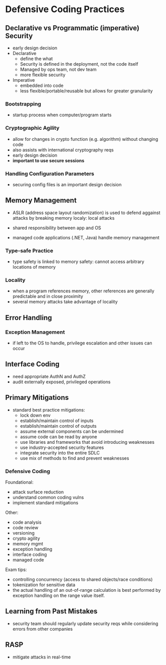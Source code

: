 # Defensive Coding Practices

## Declarative vs Programmatic (imperative) Security

- early design decision
- Declarative
  - define the what
  - Security is defined in the deployment, not the code itself
  - Managed by ops team, not dev team
  - more flexible security
- Imperative
  - embedded into code
  - less flexible/portable/reusable but allows for greater granularity

### Bootstrapping

- startup process when computer/program starts

### Cryptographic Agility

- allow for changes in crypto function (e.g. algorithm) without changing code
- also assists with international cryptography reqs
- early design decision
- **important to use secure sessions**

### Handling Configuration Parameters

- securing config files is an important design decision

## Memory Management

- ASLR (address space layout randomization) is used to defend aggainst attacks by breaking memory localy: local attacks

- shared responsibility between app and OS
- managed code applications (.NET, Java) handle memory management

### Type-safe Practice

- type safety is linked to memory safety: cannot access arbitrary locations of memory

### Locality

- when a program references memory, other references are generally predictable and in close proximity
- several memory attacks take advantage of locality

## Error Handling

### Exception Management

- if left to the OS to handle, privilege escalation and other issues can occur

## Interface Coding

- need appropriate AuthN and AuthZ
- audit externally exposed, privileged operations

## Primary Mitigations

- standard best practice mitigations:
  - lock down env
  - establish/maintain control of inputs
  - establish/maintain control of outputs
  - assume external components can be undermined
  - assume code can be read by anyone
  - use libraries and frameworks that avoid introducing weaknesses
  - use industry-accepted security features
  - integrate security into the entire SDLC
  - use mix of methods to find and prevent weaknesses

### Defensive Coding

Foundational:

- attack surface reduction
- understand common coding vulns
- implement standard mitigations

Other:

- code analysis
- code review
- versioning
- crypto agility
- memory mgmt
- exception handling
- interface coding
- managed code

Exam tips:

- controlling concurrency (access to shared objects/race conditions)
- tokenization for sensitive data
- the actual handling of an out-of-range calculation is best performed by exception handling on
the range value itself.

## Learning from Past Mistakes

- security team should regularly update security reqs while considering errors from other companies

## RASP

- mitigate attacks in real-time